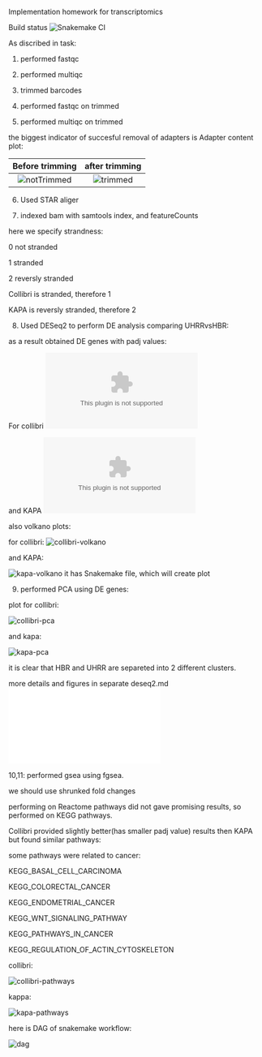 Implementation homework for transcriptomics

Build status
![Snakemake CI](https://github.com/jarekrzdbk/snakemake-homework/actions/workflows/main.yml/badge.svg)

As discribed in task:

1. performed fastqc

2. performed multiqc

3. trimmed barcodes

4. performed fastqc on trimmed 

5. performed multiqc on trimmed

the biggest indicator of succesful removal of adapters is Adapter content plot:

Before trimming            |  after trimming
:-------------------------:|:-------------------------:
![notTrimmed](qc_plots/fastqc_adapter_content_plot.png)  |  ![trimmed](qc_plots/fastqc_adapter_content_plot_trimmed.png)

6. Used STAR aliger

7. indexed bam with samtools index, and featureCounts

here we specify strandness:

0 not stranded

1 stranded

2 reversly stranded

Collibri is stranded, therefore 1

KAPA is reversly stranded, therefore 2

8. Used DESeq2 to perform DE analysis comparing UHRRvsHBR:

as a result obtained DE genes with padj values:

For collibri
![collibri](/condition_treated_results.csv)

and KAPA
![KAPA](/condition_treated_results_kapa.csv)

also volkano plots:

for collibri:
![collibri-volkano](/deseq2_files/figure-gfm/collibri-volkano-1.png)

and KAPA:

![kapa-volkano](/deseq2_files/figure-gfm/kapa-volkano-1.png)
it has Snakemake file, which will create plot

9. performed PCA using DE genes:

plot for collibri:

![collibri-pca](/deseq2_files/figure-gfm/collibri-pca-1.png)

and kapa:

![kapa-pca](/deseq2_files/figure-gfm/kapa-pca-1.png)

it is clear that HBR and UHRR are separeted into 2 different clusters.

more details and figures in separate deseq2.md
![deseq2.md](/deseq2.md)

10,11: performed gsea using fgsea.

we should use shrunked fold changes

performing on Reactome pathways did not gave promising results, so performed on KEGG pathways.

Collibri provided slightly better(has smaller padj value) results then KAPA but found similar pathways:

some pathways were related to cancer:

KEGG_BASAL_CELL_CARCINOMA

KEGG_COLORECTAL_CANCER

KEGG_ENDOMETRIAL_CANCER

KEGG_WNT_SIGNALING_PATHWAY

KEGG_PATHWAYS_IN_CANCER

KEGG_REGULATION_OF_ACTIN_CYTOSKELETON

collibri:

![collibri-pathways](/gsea/collibri_pathways.png)

kappa:

![kapa-pathways](/gsea/kapa-pathways.png)


here is DAG of snakemake workflow:

![dag](/dag.svg)
